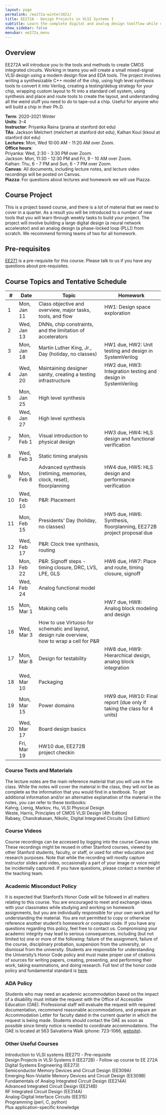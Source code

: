 ```yaml
---
layout: page
permalink: /ee272a-winter2021/
title: EE272A - Design Projects in VLSI Systems I
subtitle: Learn the complete digital and analog design toolflow while creating your own neural network accelerator!  
show_sidebar: false
menubar: ee272a_menu
---
```

## Overview
EE272A will introduce you to the tools and methods to create CMOS integrated circuits. Working in teams you will create a small mixed-signal VLSI design using a modern design flow and EDA tools. The project involves writing a synthesizable C++ model of the chip, using high level synthesis tools to convert it into Verilog, creating a testing/debug strategy for your chip, wrapping custom layout to fit into a standard cell system, using synthesis and place and route tools to create the layout, and understanding all the weird stuff you need to do to tape-out a chip. Useful for anyone who will build a chip in their Ph.D.

**Term**: 2020-2021 Winter  
**Units**: 3-4  
**Instructor**: Priyanka Raina (praina at stanford dot edu)  
**TAs**: Jackson Melchert (melchert at stanford dot edu), Kalhan Koul (kkoul at stanford dot edu)  
**Lectures**: Mon, Wed 10:00 AM - 11:20 AM over Zoom.   
**Office hours**:  
Priyanka: Wed, 2:30 - 3:30 PM over Zoom.  
Jackson: Mon, 11:30 - 12:30 PM and Fri, 9 - 10 AM over Zoom.  
Kalhan: Thu, 6 - 7 PM and Sun, 6 - 7 PM over Zoom.  
**Canvas**: All documents, including lecture notes, and lecture video recordings will be posted on Canvas.   
**Piazza**: For questions about lectures and homework we will use Piazza.  

## Course Project
This is a project based course, and there is a lot of material that we need to cover in a quarter. As a result you will be introduced to a number of new tools that you will learn through weekly tasks to build your project. The project will involve building a large digital design (a neural network accelerator) and an analog design (a phase-locked loop (PLL)) from scratch. We recommend forming teams of two for all homework.

## Pre-requisites  
[EE271](/ee271-autumn2019/) is a pre-requisite for this course. Please talk to us if you have any questions about pre-requisites.

## Course Topics and Tentative Schedule

| #   | Date        | Topic                                                          | Homework                      |  
| --- | ----------- | -------------------------------------------------------------- | ----------------------------- |  
| 1   | Mon, Jan 11 | Class objective and overview, major tasks, tools, and flow     | HW1: Design space exploration |  
| 2   | Wed, Jan 13 | DNNs, chip constraints, and the limitation of accelerators     |                               |  
| 3   | Mon, Jan 18 | Martin Luther King, Jr., Day (holiday, no classes)             | HW1 due, HW2: Unit testing and design in SystemVerilog |
| 4   | Wed, Jan 20 | Maintaining designer sanity, creating a testing infrastructure | HW2 due, HW3: Integration testing and design in SystemVerilog |
| 5   | Mon, Jan 25 | High level synthesis                                           |                               |  
| 6   | Wed, Jan 27 | High level synthesis                                           |                               |
| 7   | Mon, Feb 1  | Visual introduction to physical design                         | HW3 due, HW4: HLS design and functional verification |
| 8   | Wed, Feb 3  | Static timing analysis                                         |
| 9   | Mon, Feb 8  | Advanced synthesis (retiming, memories, clock, reset), floorplanning | HW4 due, HW5: HLS design and performance verification |
| 10  | Wed, Feb 10 | P&R: Placement                                                 |
| 11  | Mon, Feb 15 | Presidents' Day (holiday, no classes)                          | HW5 due, HW6: Synthesis, floorplanning, EE272B project proposal due |
| 12  | Wed, Feb 17 | P&R: Clock tree synthesis, routing                             |                               |
| 13  | Mon, Feb 22 | P&R: Signoff steps - timing closure, DRC, LVS, LPE, GLS        | HW6 due, HW7: Place and route, timing closure, signoff |
| 14  | Wed, Feb 24 | Analog functional model                                        |                               |
| 15  | Mon, Mar 1  | Making cells | HW7 due, HW8: Analog block modeling and design  |
| 16  | Wed, Mar 3  | How to use Virtuoso for schematic and layout, design rule overview, how to wrap a cell for P&R |
| 17  | Mon, Mar 8  | Design for testability                                         | HW8 due, HW9: Hierarchical design, analog block integration |
| 18  | Wed, Mar 10 | Packaging                                                      |                               |
| 19  | Mon, Mar 15 | Power domains                                                  | HW9 due, HW10: Final report (due only if taking the class for 4 units) |
| 20  | Wed, Mar 17 | Board design basics                                            |                               |
|     | Fri, Mar 19 | HW10 due, EE272B project checkin                               |                               |

### Course Texts and Materials
The lecture notes are the main reference material that you will use in the class. While the notes will cover the material in the class, they will not be as complete as the information that you would find in a textbook.
To get additional information and/or an alternative explanation of the material in the notes, you can refer to these textbooks:  
Kahng, Lienig, Markov, Hu, VLSI Physical Design  
Weste, Harris, Principles of CMOS VLSI Design (4th Edition)  
Rabaey, Chandrakasan, Nikolic, Digital Integrated Circuits (2nd Edition)  

### Course Videos
Course recordings can be accessed by logging into the course Canvas site. These recordings might be reused in other Stanford courses, viewed by other Stanford students, faculty, or staff, or used for other education and research purposes. Note that while the recording will mostly capture instructor slides and video, occasionally a part of your image or voice might be incidentally captured. If you have questions, please contact a member of the teaching team.

### Academic Misconduct Policy
It is expected that Stanford’s Honor Code will be followed in all matters relating to this course. You are encouraged to meet and exchange ideas with your classmates while studying and working on homework assignments, but you are individually responsible for your own work and for understanding the material. You are not permitted to copy or otherwise reference another student’s homework or computer code. If you have any questions regarding this policy, feel free to contact us.
Compromising your academic integrity may lead to serious consequences, including (but not limited to) one or more of the following: failure of the assignment, failure of the course, disciplinary probation, suspension from the university, or dismissal from the university.
Students are responsible for understanding the University’s Honor Code policy and must make proper use of citations of sources for writing papers, creating, presenting, and performing their work, taking examinations, and doing research.
Full text of the honor code policy and fundamental standard is [here](https://communitystandards.stanford.edu/student-conduct-process/honor-code-and-fundamental-standard).

### ADA Policy
Students who may need an academic accommodation based on the impact of a disability must initiate the request with the Office of Accessible Education (OAE). Professional staff will evaluate the request with required documentation, recommend reasonable accommodations, and prepare an Accommodation Letter for faculty dated in the current quarter in which the request is being made. Students should contact the OAE as soon as possible since timely notice is needed to coordinate accommodations. The OAE is located at 563 Salvatierra Walk (phone: 723-1066, [website](http://oae.stanford.edu)).

### Other Useful Courses
Introduction to VLSI systems (EE271) - Pre-requisite  
Design Projects in VLSI Systems II (EE272B) - Follow up course to EE 272A  
Digital Systems Engineering (EE273)  
Semiconductor Memory Devices and Circuit Design (EE309A)  
Emerging Non-Volatile Memory Devices and Circuit Design (EE309B)  
Fundamentals of Analog Integrated Circuit Design (EE214A)  
Advanced Integrated Circuit Design (EE214B)  
RF Integrated Circuit Design (EE314A)  
Analog-Digital Interface Circuits (EE315)  
Programming (perl, C, python)  
Plus application-specific knowledge  
